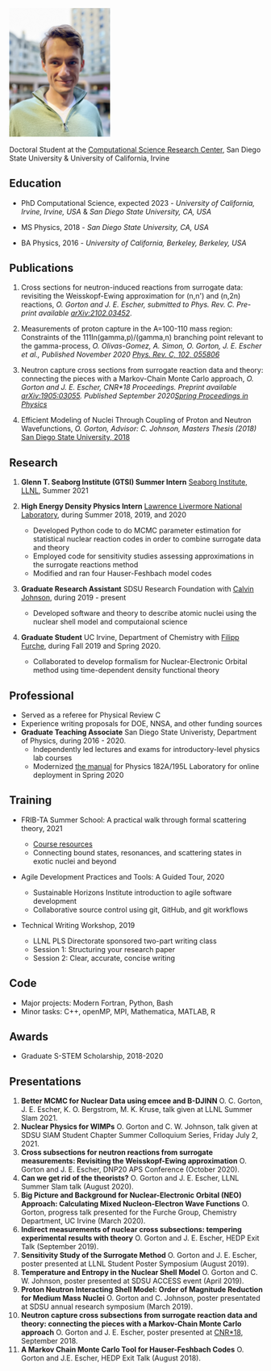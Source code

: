 <p class="aligncenter">
  <img src="oliver2.JPG" alt="Oliver" width="200"/>
</p>

Doctoral Student at the [Computational Science Research Center](http://www.csrc.sdsu.edu/), San Diego State University & University of California, Irvine

## Education

* PhD Computational Science, expected 2023 - _University of California, Irvine, Irvine, USA_ & _San Diego State University, CA, USA_

* MS Physics, 2018 - _San Diego State University, CA, USA_

* BA Physics, 2016 - _University of California, Berkeley, Berkeley, USA_

## Publications

1. Cross sections for neutron-induced reactions from surrogate data: revisiting the Weisskopf-Ewing approximation for (n,n') and (n,2n) reactions, _O. Gorton and J. E. Escher, submitted to Phys. Rev. C. Pre-print available [arXiv:2102.03452](https://arxiv.org/abs/2102.03452)_.

2. Measurements of proton capture in the A=100-110 mass region: Constraints of the 111In(gamma,p)/(gamma,n) branching point relevant to the
gamma-process, _O. Olivas-Gomez, A. Simon, O. Gorton, J. E. Escher et al., Published November 2020 [Phys. Rev. C, 102, 055806](https://journals.aps.org/prc/abstract/10.1103/PhysRevC.102.055806)_

3. Neutron capture cross sections from surrogate reaction data and theory: connecting the pieces with a Markov-Chain Monte Carlo approach, _O. Gorton and J. E. Escher, CNR*18 Proceedings. Preprint available [arXiv:1905:03055](https://arxiv.org/abs/1905.03055). Published September 2020[Spring Proceedings in Physics](https://doi.org/10.1007/978-3-030-58082-7_28)_

4. Efficient Modeling of Nuclei Through Coupling of Proton and Neutron Wavefunctions, _O. Gorton, Advisor: C. Johnson, Masters Thesis (2018)_ [San Diego State University, 2018](https://csu-sdsu.primo.exlibrisgroup.com/permalink/01CALS_SDL/r45sar/alma991023475280402917)

## Research
1. **Glenn T. Seaborg Institute (GTSI) Summer Intern** [Seaborg Institute, LLNL](https://seaborg.llnl.gov), Summer 2021

2. **High Energy Density Physics Intern** [Lawrence Livermore National Laboratory](https://www.llnl.gov), during
   Summer 2018, 2019, and 2020
    - Developed Python code to do MCMC parameter estimation for statistical nuclear reaction codes in order to combine surrogate data and theory
    - Employed code for sensitivity studies assessing approximations in the surrogate reactions method
    - Modified and ran four Hauser-Feshbach model codes

3. **Graduate Research Assistant** SDSU Research Foundation with [Calvin Johnson](http://sci.sdsu.edu/johnson/), during 2019 - present
   - Developed software and theory to describe atomic nuclei using the nuclear shell model and computaional science

4. **Graduate Student** UC Irvine, Department of Chemistry with [Filipp Furche](https://ffgroup.chem.uci.edu/members/filipp/), during Fall 2019 and Spring 2020.
   - Collaborated to develop formalism for Nuclear-Electronic Orbital method using time-dependent density functional theory

## Professional
* Served as a referee for Physical Review C
* Experience writing proposals for DOE, NNSA, and other funding sources
* **Graduate Teaching Associate** San Diego State Univeristy, Department of Physics, during 2016 - 2020.
   - Independently led lectures and exams for introductory-level physics lab courses
   - Modernized [the manual](https://docs.google.com/document/d/1pejqikoYhlaIMhSzBzUzrnh2hDrC_q-bEcJCeflpX7w/edit?usp=sharing) for Physics 182A/195L Laboratory for online deployment in Spring 2020

## Training
* FRIB-TA Summer School: A practical walk through formal scattering theory, 2021
   - [Course resources](https://fribtascattering.github.io)
   -  Connecting bound states, resonances, and scattering states in exotic nuclei and beyond

* Agile Development Practices and Tools: A Guided Tour, 2020
   - Sustainable Horizons Institute introduction to agile software development
   - Collaborative source control using git, GitHub, and git workflows

* Technical Writing Workshop, 2019
   - LLNL PLS Directorate sponsored two-part writing class
   - Session 1: Structuring your research paper
   - Session 2: Clear, accurate, concise writing

## Code
* Major projects: Modern Fortran, Python, Bash
* Minor tasks: C++, openMP, MPI, Mathematica, MATLAB, R

## Awards
* Graduate S-STEM Scholarship, 2018-2020

## Presentations
1. **Better MCMC for Nuclear Data using emcee and B-DJINN** O. C. Gorton, J. E. Escher, K. O. Bergstrom, M. K. Kruse, talk given at LLNL Summer Slam 2021.
2. **Nuclear Physics for WIMPs** O. Gorton and C. W. Johnson, talk given at SDSU SIAM Student Chapter Summer Colloquium Series,
 Friday July 2, 2021.
3. **Cross subsections for neutron reactions from surrogate measurements:  Revisiting the Weisskopf-Ewing approximation** O. Gorton and J. E. Escher, DNP20 APS Conference (October 2020).
4. **Can we get rid of the theorists?** O. Gorton and J. E. Escher, LLNL Summer Slam talk (August 2020).
5. **Big Picture and Background for Nuclear-Electronic Orbital (NEO) Approach: Calculating Mixed Nucleon-Electron Wave Functions** O. Gorton, progress talk presented for the Furche Group, Chemistry Department, UC Irvine (March 2020).
6. **Indirect measurements of nuclear cross subsections: tempering experimental results with theory** O. Gorton and J. E. Escher, HEDP Exit Talk (September 2019).
7. **Sensitivity Study of the Surrogate Method** O. Gorton and J. E. Escher, poster presented at LLNL Student Poster Symposium (August 2019).
8. **Temperature and Entropy in the Nuclear Shell Model** O. Gorton and C. W. Johnson, poster presented at SDSU ACCESS event (April 2019).
9. **Proton Neutron Interacting Shell Model: Order of Magnitude Reduction for Medium Mass Nuclei** O. Gorton and C. Johnson, poster presentated at SDSU annual research symposium (March 2019).
10. **Neutron capture cross subsections from surrogate reaction data and theory: connecting the pieces with a Markov-Chain Monte Carlo approach** O. Gorton and J. E. Escher, poster presented at [CNR*18](https://indico.bnl.gov/event/4158/),  September 2018.
11. **A Markov Chain Monte Carlo Tool for Hauser-Feshbach Codes** O. Gorton and J.E. Escher, HEDP Exit Talk (August 2018).
